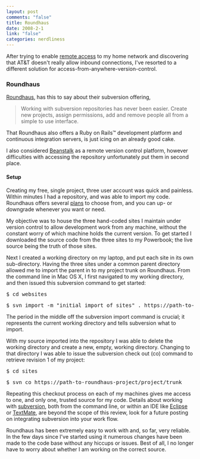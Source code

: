 ```yaml
--- 
layout: post
comments: "false"
title: Roundhaus
date: 2008-2-1
link: "false"
categories: nerdliness
---
```

After trying to enable <a href="http://zanshin.net/2008/01/30/remote-access/" title="SBC DSL remote access - fail">remote access</a> to my home network and discovering that AT&amp;T doesn't really allow inbound connections, I've resorted to a different solution for access-from-anywhere-version-control.
### Roundhaus
<a href="http://roundhaus.com" title="RoundHaus">Roundhaus</a>, has this to say about their subversion offering,
<blockquote>Working with subversion repositories has never been easier. Create new projects, assign permissions, add and remove people all from a simple to use interface.</blockquote>
That Roundhaus also offers a Ruby on Rails™ development platform and continuous integration servers, is just icing on an already good cake.

I also considered <a href="http://beanstalkapp.com/" title="Beanstalk - Version Control with a Human Face">Beanstalk</a> as a remote version control platform, however difficulties with accessing the repository unfortunately put them in second place.
<h4>Setup</h4>
Creating my free, single project, three user account was quick and painless.  Within minutes I had a repository, and was able to import my code.  Roundhaus offers several <a href="https://roundhaus.com/plans" title="RoundHaus - plans">plans</a> to choose from, and you can up- or downgrade whenever you want or need.

My objective was to house the three hand-coded sites I maintain under version control to allow development work from any machine, without the constant worry of which machine holds the current version.  To get started I downloaded the source code from the three sites to my Powerbook; the live source being the truth of those sites.

Next I created a working directory on my laptop, and put each site in its own sub-directory.  Having the three sites under a common parent directory allowed me to import the parent in to my project trunk on Roundhaus.  From the command line in Mac OS X, I first navigated to my working directory, and then issued this subversion command to get started:
<pre>$ cd websites</pre>
<pre>$ svn import -m "initial import of sites" . https://path-to-roundhaus-project/project/trunk</pre>
The period in the middle off the subversion import command is crucial; it represents the current working directory and tells subversion what to import.

With my source imported into the repository I was able to delete the working directory and create a new, empty, working directory.  Changing to that directory I was able to issue the subversion check out (co) command to retrieve revision 1 of my project:
<pre>$ cd sites</pre>
<pre>$ svn co https://path-to-roundhaus-project/project/trunk</pre>
Repeating this checkout process on each of my machines gives me access to one, and only one, trusted source for my code.  Details about working with <a href="http://subversion.tigris.org/" title="subversion">subversion</a>, both from the command line, or within an IDE like <a href="http://eclipse.org" title="Eclipse">Eclipse</a> or <a href="http://macromates.com/" title="TextMate - The Missing Editor for Mac OS X">TextMate</a>, are beyond the scope of this review, look for a future posting on integrating subversion into your work flow.

Roundhaus has been extremely easy to work with and, so far, very reliable.  In the few days since I've started using it numerous changes have been made to the code base without any hiccups or issues.  Best of all, I no longer have to worry about whether I am working on the correct source.

